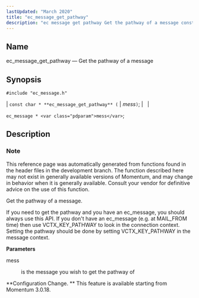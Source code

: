 ```yaml
---
lastUpdated: "March 2020"
title: "ec_message_get_pathway"
description: "ec message get pathway Get the pathway of a message const char ec message get pathway mess ec message mess This reference page was automatically generated from functions found in the header files in the development branch The function described here may not exist in generally available versions of Momentum..."
---
```


<a name="apis.ec_message_get_pathway"></a> 
## Name

ec_message_get_pathway — Get the pathway of a message

## Synopsis

`#include "ec_message.h"`

| `const char * **ec_message_get_pathway** (` | <var class="pdparam">mess</var>`)`; |   |

`ec_message * <var class="pdparam">mess</var>`;<a name="idp55934128"></a> 
## Description

### Note

This reference page was automatically generated from functions found in the header files in the development branch. The function described here may not exist in generally available versions of Momentum, and may change in behavior when it is generally available. Consult your vendor for definitive advice on the use of this function.

Get the pathway of a message.

If you need to get the pathway and you have an ec_message, you should always use this API. If you don't have an ec_message (e.g. at MAIL_FROM time) then use VCTX_KEY_PATHWAY to look in the connection context. Setting the pathway should be done by setting VCTX_KEY_PATHWAY in the message context.

**<a name="idp55937760"></a> Parameters**

<dl class="variablelist">

<dt>mess</dt>

<dd>

is the message you wish to get the pathway of

</dd>

</dl>

**Configuration Change. ** This feature is available starting from Momentum 3.0.18.
